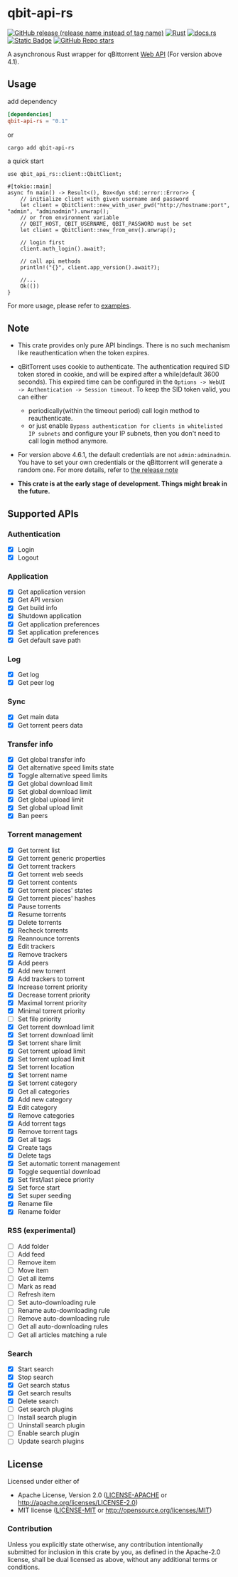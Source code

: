 # qbit-api-rs

[![GitHub release (release name instead of tag name)](https://img.shields.io/github/v/release/koro33/qbit-api-rs)](https://github.com/Koro33/qbit-api-rs/releases)
[![Rust](https://img.shields.io/badge/Rust-stable-brightgreen)](https://www.rust-lang.org/)
[![docs.rs](https://img.shields.io/docsrs/qbit-api-rs)](https://docs.rs/qbit-api-rs)
[![Static Badge](https://img.shields.io/badge/license-Apache--2.0_OR_MIT-blue)](./LICENSE-APACHE)
[![GitHub Repo stars](https://img.shields.io/github/stars/koro33/qbit-api-rs?style=social)](https://github.com/Koro33/qbit-api-rs)

A asynchronous Rust wrapper for qBittorrent [Web API](https://github.com/qbittorrent/qBittorrent/wiki/WebUI-API-(qBittorrent-4.1)) (For version above 4.1).

## Usage

add dependency

```toml
[dependencies]
qbit-api-rs = "0.1"
```

or

```sh
cargo add qbit-api-rs
```

a quick start

```rust, no_run
use qbit_api_rs::client::QbitClient;

#[tokio::main]
async fn main() -> Result<(), Box<dyn std::error::Error>> {
    // initialize client with given username and password
    let client = QbitClient::new_with_user_pwd("http://hostname:port", "admin", "adminadmin").unwrap();
    // or from environment variable
    // QBIT_HOST, QBIT_USERNAME, QBIT_PASSWORD must be set
    let client = QbitClient::new_from_env().unwrap();

    // login first
    client.auth_login().await?;

    // call api methods
    println!("{}", client.app_version().await?);

    //...
    Ok(())
}
```

For more usage, please refer to [examples](https://github.com/Koro33/qbit-api-rs/tree/master/examples).

## Note

- This crate provides only pure API bindings. There is no such mechanism like reauthentication when the token expires.

- qBitTorrent uses cookie to authenticate. The authentication required SID token stored in cookie, and will be expired after a while(default 3600 seconds). This expired time can be configured in the `Options -> WebUI -> Authentication -> Session timeout`. To keep the SID token valid, you can either
  - periodically(within the timeout period) call login method to reauthenticate.
  - or just enable `Bypass authentication for clients in whitelisted IP subnets` and configure your IP subnets, then you don't need to call login method anymore.

- For version above 4.6.1, the default credentials are not `admin:adminadmin`. You have to set your own credentials or the qBittorrent will generate a random one. For more details, refer to [the release note](https://www.qbittorrent.org/news#mon-nov-20th-2023---qbittorrent-v4.6.1-release)

- **This crate is at the early stage of development. Things might break in the future.**

## Supported APIs

### Authentication

- [x] Login
- [x] Logout

### Application

- [x] Get application version
- [x] Get API version
- [x] Get build info
- [x] Shutdown application
- [x] Get application preferences
- [x] Set application preferences
- [x] Get default save path

### Log

- [x] Get log
- [x] Get peer log

### Sync

- [x] Get main data
- [x] Get torrent peers data

### Transfer info

- [x] Get global transfer info
- [x] Get alternative speed limits state
- [x] Toggle alternative speed limits
- [x] Get global download limit
- [x] Set global download limit
- [x] Get global upload limit
- [x] Set global upload limit
- [x] Ban peers

### Torrent management

- [x] Get torrent list
- [x] Get torrent generic properties
- [x] Get torrent trackers
- [x] Get torrent web seeds
- [x] Get torrent contents
- [x] Get torrent pieces' states
- [x] Get torrent pieces' hashes
- [x] Pause torrents
- [x] Resume torrents
- [x] Delete torrents
- [x] Recheck torrents
- [x] Reannounce torrents
- [x] Edit trackers
- [x] Remove trackers
- [x] Add peers
- [x] Add new torrent
- [x] Add trackers to torrent
- [x] Increase torrent priority
- [x] Decrease torrent priority
- [x] Maximal torrent priority
- [x] Minimal torrent priority
- [ ] Set file priority
- [x] Get torrent download limit
- [x] Set torrent download limit
- [x] Set torrent share limit
- [x] Get torrent upload limit
- [x] Set torrent upload limit
- [x] Set torrent location
- [x] Set torrent name
- [x] Set torrent category
- [x] Get all categories
- [x] Add new category
- [x] Edit category
- [x] Remove categories
- [x] Add torrent tags
- [x] Remove torrent tags
- [x] Get all tags
- [x] Create tags
- [x] Delete tags
- [x] Set automatic torrent management
- [x] Toggle sequential download
- [x] Set first/last piece priority
- [x] Set force start
- [x] Set super seeding
- [x] Rename file
- [x] Rename folder

### RSS (experimental)

- [ ] Add folder
- [ ] Add feed
- [ ] Remove item
- [ ] Move item
- [ ] Get all items
- [ ] Mark as read
- [ ] Refresh item
- [ ] Set auto-downloading rule
- [ ] Rename auto-downloading rule
- [ ] Remove auto-downloading rule
- [ ] Get all auto-downloading rules
- [ ] Get all articles matching a rule

### Search

- [x] Start search
- [x] Stop search
- [x] Get search status
- [x] Get search results
- [x] Delete search
- [ ] Get search plugins
- [ ] Install search plugin
- [ ] Uninstall search plugin
- [ ] Enable search plugin
- [ ] Update search plugins

## License

Licensed under either of

- Apache License, Version 2.0 ([LICENSE-APACHE](LICENSE-APACHE) or <http://apache.org/licenses/LICENSE-2.0>)
- MIT license ([LICENSE-MIT](LICENSE-MIT) or <http://opensource.org/licenses/MIT>)

### Contribution

Unless you explicitly state otherwise, any contribution intentionally submitted for inclusion in this crate by you, as defined in the Apache-2.0 license, shall be dual licensed as above, without any additional terms or conditions.
